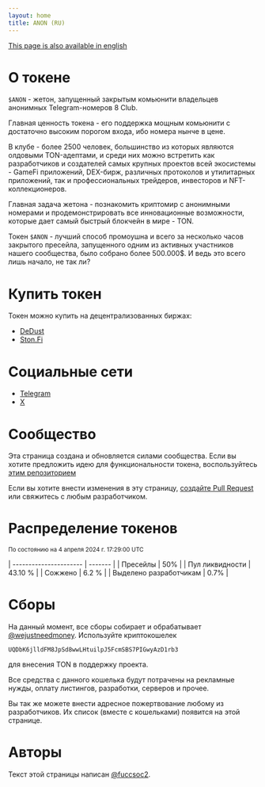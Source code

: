 ```yaml
---
layout: home
title: ANON (RU)
---
```


[This page is also available in english](/en)

# О токене

`$ANON` - жетон, запущенный закрытым комьюнити владельцев анонимных Telegram-номеров 8 Club.

Главная ценность токена - его поддержка мощным комьюнити с достаточно высоким порогом входа, ибо номера нынче в цене.

В клубе - более 2500 человек, большинство из которых являются олдовыми TON-адептами, и среди них можно встретить как разработчиков и создателей самых крупных проектов всей экосистемы - GameFi приложений, DEX-бирж, различных протоколов и утилитарных приложений, так и профессиональных трейдеров, инвесторов и NFT-коллекционеров.

Главная задача жетона - познакомить криптомир с анонимными номерами и продемонстрировать все инновационные возможности, которые дает самый быстрый блокчейн в мире - TON.

Токен `$ANON` - лучший способ промоушна и всего за несколько часов закрытого пресейла, запущенного одним из активных участников нашего сообщества, было собрано более 500.000$. И ведь это всего лишь начало, не так ли?

# Купить токен

Токен можно купить на децентрализованных биржах:

- [DeDust](https://dedust.io/swap/TON/ANON)
- [Ston.Fi](https://app.ston.fi/swap?ft=TON&tt=ANON)

# Социальные сети

- [Telegram](https://t.me/anon_club)
- [X](https://x.com/anonclub8)

# Сообщество

Эта страница создана и обновляется силами сообщества. Если вы хотите предложить идею для функциональности токена, воспользуйтесь [этим репозиторием](https://github.com/club8-devs/ideas)

Если вы хотите внести изменения в эту страницу, [создайте Pull Request](https://github.com/club8-devs/club8-devs.github.io/pulls) или свяжитесь с любым разработчиком. 

# Распределение токенов
<small>По состоянию на 4 апреля 2024 г. 17:29:00 UTC</small>

| ---------------------- | ------- |
| Пресейлы               | 50%     |
| Пул ликвидности        | 43.10 % |
| Сожжено                | 6.2 %   |
| Выделено разработчикам | 0.7%    |

# Сборы

На данный момент, все сборы собирает и обрабатывает [@wejustneedmoney](https://t.me/wejustneedmoney). Используйте криптокошелек
```
UQDbK6jlldFM8JpSd8wwLHtuilpJ5FcmSBS7PIGwyAzD1rb3
```
для внесения TON в поддержку проекта.

Все средства с данного кошелька будут потрачены на рекламные нужды, оплату листингов, разработки, серверов и прочее.

Вы так же можете внести адресное пожертвование любому из разработчиков. Их список (вместе с кошельками) появится на этой странице.


# Авторы

Текст этой страницы написан [@fuccsoc2](https://t.me/fuccsoc2).

<!-- При редактировании (и желании), внесите свое авторство сюда -->
